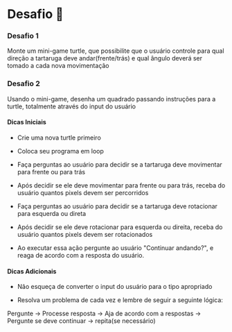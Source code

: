 # Desafio 🥇

### Desafio 1 

Monte um mini-game turtle, que possibilite que o usuário controle para qual direção a tartaruga deve andar(frente/trás) e qual ângulo deverá ser tomado a cada nova movimentação

### Desafio 2 

Usando o mini-game, desenha um quadrado passando instruções para a turtle, totalmente através do input do usuário

#### Dicas Iniciais

* Crie uma nova turtle primeiro

* Coloca seu programa em loop 

* Faça perguntas ao usuário para decidir se a tartaruga deve movimentar para frente ou para trás

* Após decidir se ele deve movimentar para frente ou para trás, receba do usuário quantos pixels devem ser percorridos

* Faça perguntas ao usuário para decidir se a tartaruga deve rotacionar para esquerda ou direta

* Após decidir se ele deve rotacionar para esquerda ou direita, receba do usuário quantos pixels devem ser rotacionados

* Ao executar essa ação pergunte ao usuário "Continuar andando?", e reaga de acordo com a resposta do usuário.

#### Dicas Adicionais

* Não esqueça de converter o input do usuário para o tipo apropriado

* Resolva um problema de cada vez e lembre de seguir a seguinte lógica: 

Pergunte -> Processe resposta -> Aja de acordo com a respostas ->   Pergunte se deve continuar -> repita(se necessário)